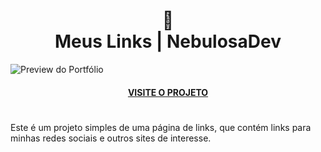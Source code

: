 <h1 align="center">
 🔗 <br> Meus Links | NebulosaDev
</h1>

![Preview do Portfólio](img/)
<h4 align="center"> <a href="https://linksnebulosadev.vercel.app/">VISITE O PROJETO</a></h4>

# 
Este é um projeto simples de uma página de links, que contém links para minhas redes sociais e outros sites de interesse. 
